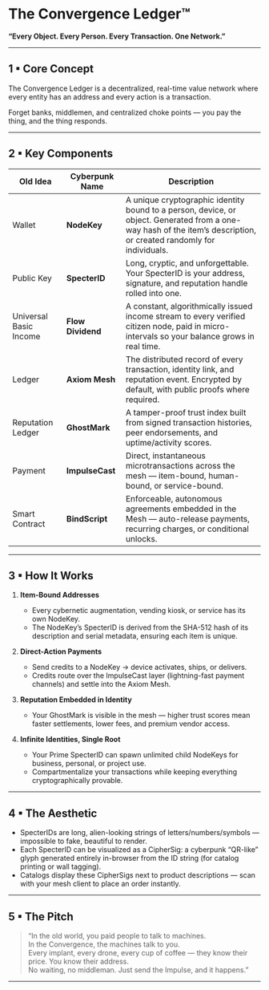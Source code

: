 # The Convergence Ledger™

**“Every Object. Every Person. Every Transaction. One Network.”**

---

## 1 ▪ Core Concept

The Convergence Ledger is a decentralized, real-time value network where every entity has an address and every action is a transaction.

Forget banks, middlemen, and centralized choke points — you pay the thing, and the thing responds.

---

## 2 ▪ Key Components

| Old Idea                | Cyberpunk Name | Description |
|-------------------------|----------------|-------------|
| Wallet                  | **NodeKey**    | A unique cryptographic identity bound to a person, device, or object. Generated from a one-way hash of the item’s description, or created randomly for individuals. |
| Public Key              | **SpecterID**  | Long, cryptic, and unforgettable. Your SpecterID is your address, signature, and reputation handle rolled into one. |
| Universal Basic Income  | **Flow Dividend** | A constant, algorithmically issued income stream to every verified citizen node, paid in micro-intervals so your balance grows in real time. |
| Ledger                  | **Axiom Mesh** | The distributed record of every transaction, identity link, and reputation event. Encrypted by default, with public proofs where required. |
| Reputation Ledger       | **GhostMark**  | A tamper-proof trust index built from signed transaction histories, peer endorsements, and uptime/activity scores. |
| Payment                 | **ImpulseCast** | Direct, instantaneous microtransactions across the mesh — item-bound, human-bound, or service-bound. |
| Smart Contract          | **BindScript** | Enforceable, autonomous agreements embedded in the Mesh — auto-release payments, recurring charges, or conditional unlocks. |

---

## 3 ▪ How It Works

1. **Item-Bound Addresses**
   - Every cybernetic augmentation, vending kiosk, or service has its own NodeKey.
   - The NodeKey’s SpecterID is derived from the SHA-512 hash of its description and serial metadata, ensuring each item is unique.

2. **Direct-Action Payments**
   - Send credits to a NodeKey → device activates, ships, or delivers.
   - Credits route over the ImpulseCast layer (lightning-fast payment channels) and settle into the Axiom Mesh.

3. **Reputation Embedded in Identity**
   - Your GhostMark is visible in the mesh — higher trust scores mean faster settlements, lower fees, and premium vendor access.

4. **Infinite Identities, Single Root**
   - Your Prime SpecterID can spawn unlimited child NodeKeys for business, personal, or project use.
   - Compartmentalize your transactions while keeping everything cryptographically provable.

---

## 4 ▪ The Aesthetic

- SpecterIDs are long, alien-looking strings of letters/numbers/symbols — impossible to fake, beautiful to render.
- Each SpecterID can be visualized as a CipherSig: a cyberpunk “QR-like” glyph generated entirely in-browser from the ID string (for catalog printing or wall tagging).
- Catalogs display these CipherSigs next to product descriptions — scan with your mesh client to place an order instantly.

---

## 5 ▪ The Pitch

> “In the old world, you paid people to talk to machines.  
> In the Convergence, the machines talk to you.  
> Every implant, every drone, every cup of coffee — they know their price. You know their address.  
> No waiting, no middleman. Just send the Impulse, and it happens.”

---
